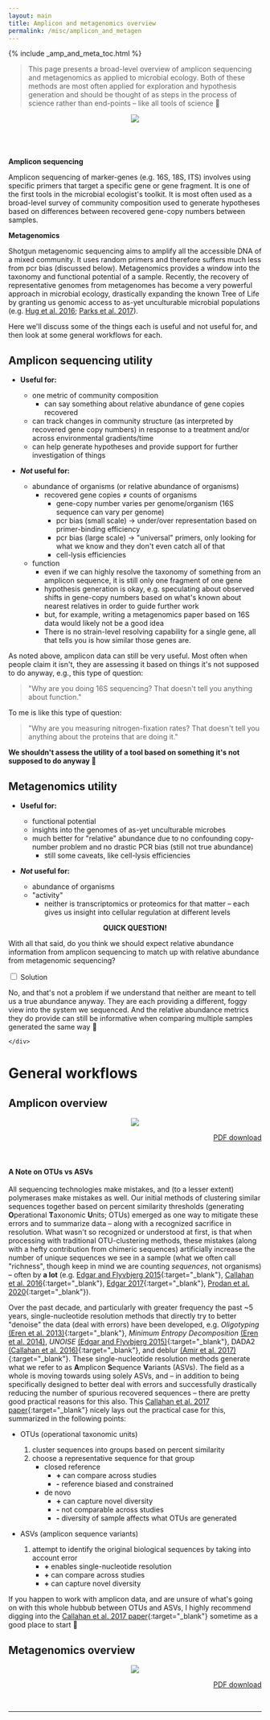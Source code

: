 ```yaml
---
layout: main
title: Amplicon and metagenomics overview 
permalink: /misc/amplicon_and_metagen
---  
```


{% include _amp_and_meta_toc.html %}

>This page presents a broad-level overview of amplicon sequencing and metagenomics as applied to microbial ecology. Both of these methods are most often applied for exploration and hypothesis generation and should be thought of as steps in the process of science rather than end-points – like all tools of science 🙂 

<center><a href="../images/amplicon-vs-metagenomics-overview-w-background.png"><img src="../images/amplicon-vs-metagenomics-split-overview.png"></a></center>

<hr style="height:10px; visibility:hidden;" />
<br>

**Amplicon sequencing**  

Amplicon sequencing of marker-genes (e.g. 16S, 18S, ITS) involves using specific primers that target a specific gene or gene fragment. It is one of the first tools in the microbial ecologist's toolkit. It is most often used as a broad-level survey of community composition used to generate hypotheses based on differences between recovered gene-copy numbers between samples.

**Metagenomics**  

Shotgun metagenomic sequencing aims to amplify all the accessible DNA of a mixed community. It uses random primers and therefore suffers much less from pcr bias (discussed below). Metagenomics provides a window into the taxonomy and functional potential of a sample. Recently, the recovery of representative genomes from metagenomes has become a very powerful approach in microbial ecology, drastically expanding the known Tree of Life by granting us genomic access to as-yet unculturable microbial populations (e.g. [Hug et al. 2016](https://www.nature.com/articles/nmicrobiol201648); [Parks et al. 2017](https://www.nature.com/articles/s41564-017-0012-7)). 

Here we'll discuss some of the things each is useful and not useful for, and then look at some general workflows for each. 


## Amplicon sequencing utility
* **Useful for:**
    * one metric of community composition
        * can say something about relative abundance of gene copies recovered
    * can track changes in community structure (as interpreted by recovered gene copy numbers) in response to a treatment and/or across environmental gradients/time
    * can help generate hypotheses and provide support for further investigation of things 

* **_Not_ useful for:**
    * abundance of organisms (or relative abundance of organisms)
        * recovered gene copies ≠ counts of organisms
            * gene-copy number varies per genome/organism (16S sequence can vary per genome)
            * pcr bias (small scale) -> under/over representation based on primer-binding efficiency
            * pcr bias (large scale) -> "universal" primers, only looking for what we know and they don't even catch all of that 
            * cell-lysis efficiencies
    * function
        * even if we can highly resolve the taxonomy of something from an amplicon sequence, it is still only one fragment of one gene
        * hypothesis generation is okay, e.g. speculating about observed shifts in gene-copy numbers based on what's known about nearest relatives in order to guide further work
        * but, for example, writing a metagenomics paper based on 16S data would likely not be a good idea
        * There is no strain-level resolving capability for a single gene, all that tells you is how similar those genes are.
        
        
As noted above, amplicon data can still be very useful. Most often when people claim it isn't, they are assessing it based on things it's not supposed to do anyway, e.g., this type of question:

> "Why are you doing 16S sequencing? That doesn't tell you anything about function."  

To me is like this type of question:

> "Why are you measuring nitrogen-fixation rates? That doesn't tell you anything about the proteins that are doing it."  

**We shouldn't assess the utility of a tool based on something it's not supposed to do anyway 🙂**
        
## Metagenomics utility
* **Useful for:**
    * functional potential
    * insights into the genomes of as-yet unculturable microbes
    * much better for "relative" abundance due to no confounding copy-number problem and no drastic PCR bias (still not true abundance)
        * still some caveats, like cell-lysis efficiencies  

* **_Not_ useful for:**
    * abundance of organisms
    * "activity"
        * neither is transcriptomics or proteomics for that matter – each gives us insight into cellular regulation at different levels

<challengeBlock>
<center><b>QUICK QUESTION!</b></center>

With all that said, do you think we should expect relative abundance information from amplicon sequencing to match up with relative abundance from metagenomic sequencing? 
<br>

<div class="wrap-collabsible">
  <input id="q1" class="toggle" type="checkbox">
  <label for="q1" class="lbl-toggle">Solution</label>
  <div class="collapsible-content">
    <div class="content-inner">
		
No, and that's not a problem if we understand that neither are meant to tell us a true abundance anyway. They are each providing a different, foggy view into the system we sequenced. And the relative abundance metrics they do provide can still be informative when comparing multiple samples generated the same way 🙂

    </div>
  </div>
</div>
</challengeBlock>


# General workflows

## Amplicon overview

<center><a href="../images/amplicon_overview.png"><img src="../images/amplicon_overview.png"></a></center>

<p align="right"><a href="https://ndownloader.figshare.com/files/15628100">PDF download</a></p>

<br>

#### A Note on OTUs vs ASVs
All sequencing technologies make mistakes, and (to a lesser extent) polymerases make mistakes as well. Our initial methods of clustering similar sequences together based on percent similarity thresholds (generating **O**perational **T**axonomic **U**nits; OTUs) emerged as one way to mitigate these errors and to summarize data – along with a recognized sacrifice in resolution. What wasn't so recognized or understood at first, is that when processing with traditional OTU-clustering methods, these mistakes (along with a hefty contribution from chimeric sequences) artificially increase the number of unique sequences we see in a sample (what we often call "richness", though keep in mind we are counting *sequences*, not organisms) – often by **a lot** (e.g. [Edgar and Flyvbjerg 2015](https://academic.oup.com/bioinformatics/article/31/21/3476/194979){:target="_blank"}, [Callahan et al. 2016](https://www.ncbi.nlm.nih.gov/pmc/articles/PMC4927377/){:target="_blank"}, [Edgar 2017](https://peerj.com/articles/3889/){:target="_blank"}, [Prodan et al. 2020](https://doi.org/10.1371/journal.pone.0227434){:target="_blank"}). 

Over the past decade, and particularly with greater frequency the past ~5 years, single-nucleotide resolution methods that directly try to better "denoise" the data (deal with errors) have been developed, e.g. *Oligotyping* [(Eren et al. 2013)](https://besjournals.onlinelibrary.wiley.com/doi/full/10.1111/2041-210X.12114){:target="_blank"}, *Minimum Entropy Decomposition* [(Eren et al. 2014)](https://www.nature.com/articles/ismej2014195), *UNOISE* [(Edgar and Flyvbjerg 2015)](https://academic.oup.com/bioinformatics/article/31/21/3476/194979){:target="_blank"}, DADA2 [(Callahan et al. 2016)](https://www.ncbi.nlm.nih.gov/pmc/articles/PMC4927377/){:target="_blank"}, and deblur [(Amir et al. 2017)](https://msystems.asm.org/content/2/2/e00191-16){:target="_blank"}. These single-nucleotide resolution methods generate what we refer to as **A**mplicon **S**equence **V**ariants (ASVs). The field as a whole is moving towards using solely ASVs, and – in addition to being specifically designed to better deal with errors and successfully drastically reducing the number of spurious recovered sequences – there are pretty good practical reasons for this also. This [Callahan et al. 2017 paper](https://www.nature.com/articles/ismej2017119){:target="_blank"} nicely lays out the practical case for this, summarized in the following points:  

* OTUs (operational taxonomic units)
    1. cluster sequences into groups based on percent similarity
    2. choose a representative sequence for that group
        * closed reference
            * **\+** can compare across studies
            * **\-** reference biased and constrained
        * de novo
            * **\+** can capture novel diversity
            * **\-** not comparable across studies
            * **\-** diversity of sample affects what OTUs are generated

* ASVs (amplicon sequence variants)
    1. attempt to identify the original biological sequences by taking into account error
        * **\+** enables single-nucleotide resolution
        * **\+** can compare across studies
        * **\+** can capture novel diversity

If you happen to work with amplicon data, and are unsure of what's going on with this whole hubbub between OTUs and ASVs, I highly recommend digging into the [Callahan et al. 2017 paper](https://www.nature.com/articles/ismej2017119){:target="_blank"} sometime as a good place to start 🙂

## Metagenomics overview

<center><a href="../images/metagenomics_overview.png"><img src="../images/metagenomics_overview.png"></a></center>

<p align="right"><a href="https://ndownloader.figshare.com/files/15628103">PDF download</a></p>

<br>

---
<br>
